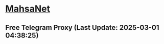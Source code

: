 
# [MahsaNet](https://t.me/mahsa_net)
## Free Telegram Proxy (Last Update: 2025-03-01 04:38:25)

    